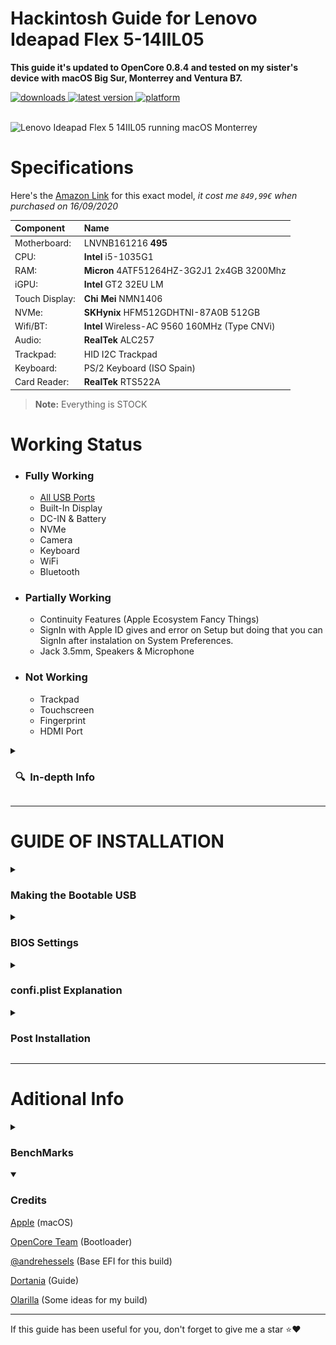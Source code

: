 # Hackintosh Guide for **Lenovo Ideapad Flex 5-14IIL05**
**This guide it's updated to OpenCore 0.8.4 and tested on my sister's device with macOS Big Sur, Monterrey and Ventura B7.**

<!-- START shields -->
<div>
    <!-- downloads -->
    <a href="https://github.com/RobyRew/Lenovo-Ideapad-Flex-5-14IIL05_Hackintosh_OpenCore/releases">
        <img src="https://img.shields.io/github/downloads/RobyRew/Lenovo-Ideapad-Flex-5-14IIL05_Hackintosh_OpenCore/total" alt="downloads"/>
    </a>
    <!-- version -->
    <a href="https://github.com/RobyRew/Lenovo-Ideapad-Flex-5-14IIL05_Hackintosh_OpenCore/releases/latest">
        <img src="https://img.shields.io/github/release/RobyRew/Lenovo-Ideapad-Flex-5-14IIL05_Hackintosh_OpenCore.svg" alt="latest version"/>
    </a>
    <!-- platform -->
    <a href="https://github.com/RobyRew/Lenovo-Ideapad-Flex-5-14IIL05_Hackintosh_OpenCore">
        <img src="https://img.shields.io/badge/platform-macOS-lightgrey.svg" alt="platform"/>
    </a>
</div>
</br>
<!-- END shields -->

![Lenovo Ideapad Flex 5 14IIL05 running macOS Monterrey](/Docs/Images/Lenovo-Ideapad-Flex-5-14IIL05-Hackintosh-macOS.png)

# Specifications
Here's the [Amazon Link](https://www.amazon.es/dp/B08D9H3LX5/ref=cm_sw_em_r_mt_dp_D2GHPB9EMDQV4ZX28W90) for this exact model, *it cost me `849,99€` when purchased on 16/09/2020*

| Component | Name |
|:--- |:---|
| Motherboard:  | LNVNB161216 **495** |
| CPU: | **Intel** i5-1035G1 |
| RAM: | **Micron** 4ATF51264HZ-3G2J1 2x4GB 3200Mhz |
| iGPU: | **Intel** GT2 32EU LM |
| Touch Display: | **Chi Mei** NMN1406 |
| NVMe: | **SKHynix** HFM512GDHTNI-87A0B 512GB |
| Wifi/BT: | **Intel** Wireless-AC 9560 160MHz (Type CNVi) |
| Audio: | **RealTek** ALC257 |
| Trackpad: | HID I2C Trackpad |
| Keyboard: | PS/2 Keyboard (ISO Spain)|
| Card Reader: | **RealTek** RTS522A|
><strong>Note:</strong> Everything is STOCK

# Working Status
 - ### **Fully Working**
    - [All USB Ports](/Docs/Images/Guide/Lenovo-Ideapad-Flex-5-14IIL05-layout.png)
    - Built-In Display
    - DC-IN & Battery
    - NVMe
    - Camera
    - Keyboard
    - WiFi
    - Bluetooth

 - ### **Partially Working**
    - Continuity Features (Apple Ecosystem Fancy Things)
    - SignIn with Apple ID gives and error on Setup but doing that you can SignIn after instalation on System Preferences.
    - Jack 3.5mm, Speakers & Microphone

- ### **Not Working**
    - Trackpad
    - Touchscreen
    - Fingerprint
    - HDMI Port

    
<details>
    <summary><h3>&nbsp;&nbsp;🔍&nbsp;&nbsp;In-depth Info</h3></summary>

| Name | Solution |
|:--- |:--- |
| Built-In Display  | Works thanks to `SSDT-PNLF-CFL.aml` *(Backlight Fix)* and `WhateverGreen.kext` *(iGPU Fixes)*. |
| All USB Ports | Thanks to `USBMap.aml` *(Ports mapped for macOS)* and `SSDT-EC-USBX.aml`. |
| Jack 3.5mm, Speakers & Microphone | Thanks to `AppleALC.kext` *(Audio Driver)* and layout setted to "30" (Dec) or "1E000000" (Hex). |
| DC-IN & Battery| `VirtualSMC.kext` with `SMCBatteryManager.kext` allows management off charging and Battery Info. |
| NVMe & HDD | It used to be something tricky but having SATA on AHCI Mode on *BIOS/UEFI* and latest firmware for the NVMe is enough. |
| Camera | Is connected via Internal USB and it works. |
| Ethernet | Thanks to `RealtekRTL8111.kext` (Ethernet Driver). |
| Keyboard | Thanks to `VoodooPS2.kext` (Driver for PS2 devices). |
| Trackpad | Thanks to `SSDT-XOSI.aml`(Make some Windows Features Avaible for macOS too) and with `VoodooI2C.kext` in combination with `VoodooI2CHID.kext`(Driver for I2C and HID devices like my trackpad). |
| PowerOff, Reboot & Sleep | Working thanks to having correct configs for CPU, iGPU, disabled dGPU, mapped USB Ports and executed these commands after macOS installation: `sudo pmset autopoweroff 0`, `sudo pmset powernap 0`, `sudo pmset standby 0`, `sudo pmset proximitywake 0`, `sudo pmset tcpkeepalive 0`.|
| | |
| WiFi | Thanks to [AirportItlwm.kext](https://github.com/OpenIntelWireless/itlwm/releases) (Driver for Intel WiFi Card) and loading from system the kext: `IO80211Family.kext`. |
| Bluetooth | Thanks to [IntelBluetoothFirmware.kext](https://github.com/OpenIntelWireless/IntelBluetoothFirmware/releases) and [BlueToolFixup.kext](https://github.com/acidanthera/BrcmPatchRAM/releases). |
| HDMI Port | Thanks to DeviceProperties Patch from [MegaStood Guide](https://github.com/MegaStood/Hackintosh-FX504GE-ES72#hdmi). But Audio over HDMI is totally broken and **Hi-Res Displays** can cause visual bugs or unstable connections. |
| Continuity Features | With the exception of **"AirDrop"** And **"Apple Watch AutoLogin"** all other Features work thanks to [AirportItlwm.kext](https://github.com/OpenIntelWireless/itlwm/releases),[IntelBluetoothFirmware.kext](https://github.com/OpenIntelWireless/IntelBluetoothFirmware/releases),[FeatureUnlock.kext](https://github.com/acidanthera/FeatureUnlock/releases); Sidecar, AirPlay to Mac, NightShift and Universal Control are working [(More Info)](https://github.com/acidanthera/FeatureUnlock#featureunlock). |
| | |
| dGPU | This laptop use Optimus and dGPU is not usable on macOS and Mojave dropped support for [nVidia Web Drivers](https://www.insanelymac.com/forum/topic/324195-nvidia-web-driver-updates-for-macos-high-sierra-update-nov-13-2020/) (Not even try this...). |
</details>

---

# GUIDE OF INSTALLATION
<!-- BOOTABLE START -->
<details>
<summary><h3>Making the Bootable USB</h3></summary>
    <h3>From macOS:</h3>
<p><a href="https://support.apple.com/en-us/HT201372"</a>Link to Apple's Guide</p>

**Download installers:** [Monterrey](https://apps.apple.com/es/app/macos-monterey/id1576738294?mt=12) - [Big Sur](https://itunes.apple.com/us/app/macos-big-sur/id1526878132) - [Catalina](https://itunes.apple.com/us/app/macos-catalina/id1466841314) - [Mojave](https://itunes.apple.com/us/app/macos-mojave/id1398502828) - [High Sierra](https://itunes.apple.com/us/app/macos-high-sierra/id1246284741)

1. Connect a >=16 GB pendrive.
2. Open *Disk Utility* and Erase the USB with the name: *MyVolume*.
3. Open *Terminal* and use the proper commands for your macOS installer:
- Monterrey: `sudo /Applications/Install\ macOS\ Monterey.app/Contents/Resources/createinstallmedia --volume /Volumes/MyVolume`
- Big Sur: `sudo /Applications/Install\ macOS\ Big\ Sur.app/Contents/Resources/createinstallmedia --volume /Volumes/MyVolume`
- Catalina: `sudo /Applications/Install\ macOS\ Catalina.app/Contents/Resources/createinstallmedia --volume /Volumes/MyVolume`
- Mojave: `sudo /Applications/Install\ macOS\ Mojave.app/Contents/Resources/createinstallmedia --volume /Volumes/MyVolume`
- High Sierra: `sudo /Applications/Install\ macOS\ High\ Sierra.app/Contents/Resources/createinstallmedia --volume /Volumes/MyVolume`

![Terminal](/Docs/Images/Guide/BootableUSB.png)

### From Windows:

[**Link to Dortania's Guide**](https://dortania.github.io/OpenCore-Install-Guide/installer-guide/winblows-install.html)

### From Linux:

[**Link to Dortania's Guide**](https://dortania.github.io/OpenCore-Install-Guide/installer-guide/linux-install.html)

 ---
    
</details>
<!-- BOOTABLE END -->
<!-- BIOS START -->
<details>
<summary><h3>BIOS Settings</h3></summary>
 
- Make Sure you have [Latest BIOS vECCN41WW](https://download.lenovo.com/consumer/mobiles/eccn41ww.exe)
- After Updating the BIOS, stock configuration works, so don't worry about this part.
---
 
</details>
<!-- BIOS END -->

<!-- OpenCore START -->
<details>
<summary><h3>confi.plist Explanation</h3></summary>
  
>Here (Under these Dropdown Menus) are written only **Enabled** Parameters, Leave everything default on a supposedly new `sample.conf`, I have explained what does and why every parameter, I hope you understand something.


<!-- ACPI START -->
<details open>
<summary>ACPI</summary>

>**ACPI** are related mainly to modifying or patching the device firmware (DSDT).

##### Add
1. `SSDT-PLUG.aml` (Allows for native CPU power management)
2. `SSDT-PMC` (Enable Native NVRAM for HM370 MotherBoard)
3. `SSDT-dGPU-Off.aml` (PowerOff GTX 1050Ti)
4. `SSDT-EC-USBX.aml` (Fix the embedded controller and USB power)
5. `SSDT-PNLF-CFL.aml` (Backlight support for Coffee Lake machines)
6. `SSDT-XOSI.aml` (This is for Trackpad ELAN HID)
7. `SSDT-USBMap.aml` (All Ports Mapped Correctly)

##### Patch
1. `Rename _OSI to XOSI` (Important for trackpad (Without this patch trackpad is not gonna work))
 
| 0 | Dictionary | 12 key/value pairs |
|:--- |:---:|:--- |
| Comment  | String | Change _OSI to XOSI |
| Find | Data | 5F4F5349 |
| Replace | Data | 584F5349 |

##### Quirks
**Enabled:**
1. `ResetLogoStatus` (Recomended for correctly displaying Apple logo  on Boot)

</details>
<!-- ACPI END -->
<!-- Booter START -->
<details>
<summary>Booter</summary>
  
>**Booter** related when booting.
 
##### Quirks
**Enabled:**
1. `AvoidRuntimeDefrag` (Fixes for common NVRAM properties)
2. `EnableSafeModeSlide` (Needed for something called KASLR)
3. `ProvideCustomSlide` (Needed for something called KASLR)
4. `RebuildAppleMemoryMap` (Makes the current Memory Map compatible to Apple's Expected one)
5. `SetupVirtualMap` (Fix for virtual memory accessing)
6. `SyncRuntimePermissions` (Fix for permission memory over OpenRuntime) 

</details>
<!-- Booter END -->
<!-- DeviceProperties START -->
<details>
<summary>DeviceProperties</summary>
  
>**DeviceProperties** is related to explaining to the SO the devices you have and info you want to "fake" to them.

##### Add
Audio Card Properties:
| PciRoot(0x0)/Pci(0x1F,0x3) | Dictionary | Keys / Values | Info about |
|:--- |:---:|:---:|:--- |
| AAPL,slot-name | String | Internal@0,31,3 | Indicates Virtual Slot for Audio Card |
| device-id | Data | 70A10000 | Giving it a Unique ID |
| device_type | String | Audio device | Just to know what it is |
| hda-gfx | String | onboard-1 | Indicates board that is located (1) |
| layout-id | DATA | 1E000000 | Best layout for the best Jack 3.5 and Speakers audio quality |

iGPU (Integrated Graphics Processing Unit) Properties:
| PciRoot(0x0)/Pci(0x2,0x0) | Dictionary | Keys / Values | Info about |
|:--- |:---:|:---:|:--- |
| AAPL,ig-platform-id  | DATA | 00009B3E | Indicates iGPU ID for macOS |
| AAPL,slot-name | String | Internal@0,2,0 | Indicates Virtual Slot for iGPU |
| device-id | DATA | 9B3E0000 | Fake iGPU ID (Just in case / Futureproof) |
| agdpmod | DATA | 01000000 | Disable port checking so HDMI output works |
| disable-external-gpu | DATA | 1000000 | Disables All GPUs Except iGPU |
| enable-backlight-registers-fix | DATA | 1000000 | Fix for Backlight Display |
| framebuffer-patch-enable | DATA | 01000000 | Switch for next patches |
| framebuffer-unifiedmem | DATA | 000080BE | Makes VRAM be 3048 MB instead of the 1500 MB|
| framebuffer-con1-enable | DATA | 01000000 | |
| framebuffer-con1-index | DATA | 01000000 | |
| framebuffer-con1-busid | DATA | 01000000 | |
| framebuffer-con1-pipe | DATA | 12000000 | |
| framebuffer-con1-type | DATA | 00080000 | Indicates that Connector 1 is HDMI |
| framebuffer-con1-flags | DATA | 87010000 | I have no idea |
| enable-lspcon-support | DATA | 01000000 | Switch for Enabling LSPCON Drivers |
| framebuffer-con1-has-lspcon | DATA | 01000000 | Indicate that con1 has LSPCON |
| framebuffer-con1-preferred-lspcon-mode | DATA | 01000000 | Makes LSPCON Default for con1 |
| hda-gfx | String | onboard-1 | Indicates board that is located (1) |
| model | String | Intel UHD 630 | Name Displayed Under  &rarr; About this Mac |

</details>
<!-- DeviceProperties END -->
<!-- Kernel START -->
<details>
<summary>Kernel</summary>

>**Kernel** are things related with kernel an ".kext"(kernel extension).
 
##### Add
**ORDER MATTER!** Think about which kexts should load before which.
1. [Lilu.kext](https://github.com/acidanthera/lilu/releases) (Allows kernel injection and modification )
2. [VirtualSMC.kext](https://github.com/acidanthera/VirtualSMC/releases) (Allows monitoring and controlling of system parameters)
   - SMCProcessor.kext (Allow monitoring and controlling of CPU)
   - SMCSuperIO.kext (Allow monitoring and controlling of IO(fans,WhaterPumps,etc..))
   - SMCBatteryManager.kext (Allow monitoring and in some cases controlling battery)
3. [WhateverGreen.kext](https://github.com/acidanthera/WhateverGreen/releases) (Graphics Driver)
4. [AppleALC.kext](https://github.com/acidanthera/AppleALC/releases) (Audio Driver)
5. [RealtekRTL8111.kext](https://github.com/Mieze/RTL8111_driver_for_OS_X/releases) (RJ45 Driver)
6. [VoodooPS2Controller.kext](https://github.com/acidanthera/VoodooPS2/releases) (PS/2 Driver)
7. [VoodooI2C.kext](https://github.com/VoodooI2C/VoodooI2C/releases) (I2C Devices Driver)
   - VoodooI2CHID.kext (Driver for this specific trackpad)
8. [Airportitlwm.kext](https://github.com/OpenIntelWireless/itlwm/releases) (Intel WiFi Driver)
9. [IntelBluetoothFirmware.kext](https://github.com/OpenIntelWireless/IntelBluetoothFirmware/releases) (Intel Bluetooth Driver)
   - IntelBluetoothInjector.kext (Required Enabled on Big Sur or lower, now just required but Disabled)
10. [BlueToolFixup.kext](https://github.com/acidanthera/BrcmPatchRAM/releases) (Bluetooth Fix for Monterrey)
11. [BrightnessKeys.kext](https://github.com/acidanthera/BrightnessKeys/releases) (Fix some of fn Keys like Brightness or Audio)
12. [FeatureUnlock.kext](https://github.com/acidanthera/FeatureUnlock/releases) (Bring Back Handoff, UniversalControl, and other Apple Fancy Features)

##### Force
We need to force `IO80211Family.kext` from `System/Library/Extensions` to have complete support of WiFi with Airportitlwm.kext.
| 0 | Dictionary | Keys / Values | Info about |
|:--- |:---:|:---:|:--- |
| BundlePath | String | System/Library/Extensions/IO80211Family.kext | Location of the Driver Loaded by Force |
| Identifier | String | com.apple.iokit.IO80211Family | Internal Identifier |
| ExecutablePath | String | Contents/MacOS/IO80211Family | Location of the Executable File |

##### Quirks
**Enabled:**
1. `AppleXcpmCfgLock` (We don't have options to unlock de CFG-Lock on the BIOS so this option will create a virtual CFG)
2. `DisableLinkeditJettison` (Let Lilu.kext and other kexts run better)
3. `PowerTimeoutKernelPanic` (Prevents kernel panics because Apple Drivers)

</details>
<!-- Kernel END -->
<!-- Misc START -->
<details>
<summary>Misc</summary>

>**Misc** things related with Visual and security also Boot Picker of OpenCanopy.

##### Debug
**Enabled:**
1. `DisableWatchDog` (Disables Timeouts on Boot wen Debug

##### Security
**Enabled:**
2. `AllowSetDefault` (Allow setting a Default Boot entry on the picker)
3. `BlacklistAppleUpdate` (Stop reciving firmware updates intended for real Mac hardware)
- `DmgLoading` Signed
- `ScanPolicy` 0
- `SecureBootModel` Default
- `Vault` Optional

##### Tools
Remove from `EFI/OC/Tools` everything. This should be a clean `key`

</details>
<!-- Misc END -->
<!-- NVRAM START -->
<details>
<summary>NVRAM</summary>

>**NVRAM** things for the *Non-volatile memory*
 
##### Add
| 7C436110-AB2A-4BBB-A880-FE41995C9F82 | Dictionary | Keys / Values |
|:--- |:---:|:--- |
| boot-args  | String | |
| csr-active-config | DATA | 00000000 |
| prev-lang:kbd | String | en-US:0 |   

##### WriteFlash `Enable`
 
</details>
<!-- NVRAM END -->
<!-- PlatformInfo START -->
<details>
<summary>PlatformInfo</summary>

>**PlatformInfo* is mainly for "faking" your macOS model so it fits better with macOS expected specifications.

##### Automatic `enabled`

##### Generic
Download [GenSMBIOS (opens new window)](https://github.com/corpnewt/GenSMBIOS), and open the *GenSMBIOS.command* with *Right-Click > Open*, follow the intructions on the Terminal Window.

Only 2 posibilities for SMBIOS:
SMBIOS | CPU Type | GPU Type | Display Size
|:--- |:---:|:---:|:---:|
MacBookAir9,1	| Dual/Quad Core 12W | iGPU: G4/G7 | 13"
MacBookPro16,2 | Quad Core 28W | iGPU: G4/G7 | 13"

| Generic | Dictionary | Keys / Values |
|:--- |:---:|:--- |
| AdviseWindows  | Boolean | False |
| SystemMemoryStatus | String | Auto |
| MLB | String | *Generate your own with [GenSMBIOS](https://github.com/corpnewt/GenSMBIOS)* |
| ProcessorType | Number | 0 |
| ROM | DATA | *[Your own MAC Address](https://dortania.github.io/OpenCore-Post-Install/universal/iservices.html#derive-the-corresponding-rom-value)* |
| SpoofVendor | Boolean | True |
| SystemProductName | String | MacBookPro15,3 |
| SystemSerialNumber | String | *Generate your own with [GenSMBIOS](https://github.com/corpnewt/GenSMBIOS)* |
| SystemUUID | String | *Generate your own with [GenSMBIOS](https://github.com/corpnewt/GenSMBIOS)* |

**These values are masked from the provided config file, make sure you enter your own before testing!**
  
UpdateDataHub `Boolean` `Enable`
  
UpdateNVRAM `Boolean` `Enable`
  
UpdateSMBIOS `Boolean` `Enable`
  
UpdateSMBIOSMode `String` `Create`
 
</details>
<!-- PlatformInfo END -->
<!-- UEFI START -->
<details>
<summary>UEFI</summary>

>**UEFI** have multiple porpouses for all things.

##### APFS
**Enabled:**
1. EnableJumpStart (Load APFS driver from APFS Container)
2. HideVerbose (Hide APFS Verbose on boot)

##### AppleInput
**Enabled:**
1. GraphicsInputMirroring (Fixes for Keyboard input on certain stages)

##### ConnectDrivers `Boolean` `enabled`

##### Drivers (must-have)
1. `OpenRuntime.efi` (OpenCore Engine)
2. `HFsPlus.efi` (Driver for HFsPlus on every hadrware)
3. `OpenCanopy.efi` (Fancy Boot Picker)

##### Input
**Enabled:**
1. `KeySupport`

##### Output
**Enabled:**
1. `ProvideConsoleGop`

##### ProtocolsOverride
**Enabled:**
1. `FirmwareVolume`

##### Quirks
**Enabled:**
1. `EnableVectorAcceleration`
2. `ReleaseUsbOwnership` (Mainly for USB fixes)
3. `RequestBootVarRouting` (Redirects some Variables for macOS)
---
 </details>
<!-- PlatformInfo END -->
</details>
<!-- OpenCore END -->
<!-- POST-INSTALL START-->
<details>
  <summary><h3>Post Installation</h3></summary>
 
Open Terminal.app and run those commands:
~~~
sudo pmset autopoweroff 0
sudo pmset powernap 0
sudo pmset standby 0
sudo pmset proximitywake 0
sudo pmset tcpkeepalive 0
~~~
>These 5 commands help fixing possible Sleep/Wake Issues
  
~~~
  - sudo rm /Library/Preferences/SystemConfiguration/NetworkInterfaces.plist
  - sudo rm /Library/Preferences/SystemConfiguration/preferences.plist
~~~
>These 2 commands help fixing possible iCloud Ban/iMessages Ban or WiFi/Ethernet Issues (Use only if you want or need)

---

</details>
<!-- POST-INSTALL END -->

---

# Aditional Info

<!-- BENCHMARK START -->
<details>
  <summary><h3>BenchMarks</h3></summary>

<details open>
<summary>Cinebench R23</summary>

![Cinebench R23](/Docs/Images/Benchmarks/Cinebench_R23.png)

</details>

<details open>
<summary>GeekBench 5</summary>

![GeekBench 5_CPU Score](/Docs/Images/Benchmarks/GeekBench5_CPU.png)
![GeekBench 5_GPU Score](/Docs/Images/Benchmarks/GeekBench5_GPU.png)
https://browser.geekbench.com/v5/cpu/5707123

---

</details>

</details>

<!-- BENCHMARK END -->

<!-- CREDITS START -->
<details open>
<summary><h3>Credits</h3></summary>

[Apple](https://apple.com) (macOS)

[OpenCore Team](https://github.com/acidanthera/OpenCorePkg) (Bootloader)

[@andrehessels](https://github.com/andrehessels/flex5-hackintosh) (Base EFI for this build)

[Dortania](https://dortania.github.io/OpenCore-Install-Guide/config-laptop.plist/coffee-lake.html#starting-point) (Guide)

[Olarilla](https://www.olarila.com/topic/9918-olarila-hackintosh-hackbook-lenovo-ideapad-s145-10th-gen-catalina-big-sur-monterey-full-dsdt-patches-clover-and-opencore/?tab=comments#comment-118083) (Some ideas for my build)

---

</details>

<!-- CREDITS END -->
If this guide has been useful for you, don't forget to give me a star ⭐️❤️
